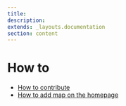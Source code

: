 ```yaml
---
title:
description:
extends: _layouts.documentation
section: content
---
```



# How to
* [How to contribute](How-to-contribute.md)
* [How to add map on the homepage](How-to-add-google-maps-to-homepage.md)

